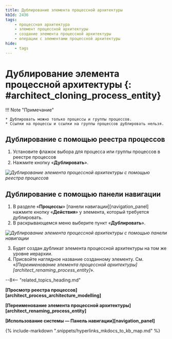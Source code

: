 ```yaml
---
title: Дублирование элемента процессной архитектуры
kbId: 2436
tags:
    - процессная архитектура
    - элемент процессной архитектуры
    - создание элемента процессной архитектуры
    - операции с элементами процессной архитектуры
hide:
    - tags
---
```


# Дублирование элемента процессной архитектуры {: #architect_cloning_process_entity}

!!! Note "Примечание"

    * Дублировать можно только процессы и группы процессов.
    * Ссылки на процессы и ссылки на группы процессов дублировать нельзя.

## Дублирование с помощью реестра процессов

1. Установите флажок выбора для процесса или группы процессов в реестре процессов
2. Нажмите кнопку «**Дублировать**».

*![Дублирование элемента процессной архитектуры с помощью реестра процессов](process_architecture_modeling_clone_entity_from_registry.png)*

## Дублирование с помощью панели навигации

1. В разделе «**Процессы**» [панели навигации][navigation_panel] нажмите кнопку «**Действия**» <i class="fa-light fa-ellipsis-vertical"></i> у элемента, который требуется дублировать.
2. В раскрывающемся меню выберите пункт «**Дублировать**».

*![Дублирование элемента процессной архитектуры с помощью панели навигации](process_architecture_modeling_clone_entity_from_navigation.png)*

3. Будет создан дубликат элемента процессной архитектуры на том же уровне иерархии.
4. Присвойте наглядное название созданному элементу. См. «_[Переименование элемента процессной архитектуры][architect_renaming_process_entity]_».

--8<-- "related_topics_heading.md"

**[Просмотр реестра процессов][architect_process_architecture_modelling]**

**[Переименование элемента процессной архитектуры][architect_renaming_process_entity]**

**[Использование системы — Панель навигации][navigation_panel]**

{% include-markdown ".snippets/hyperlinks_mkdocs_to_kb_map.md" %}
